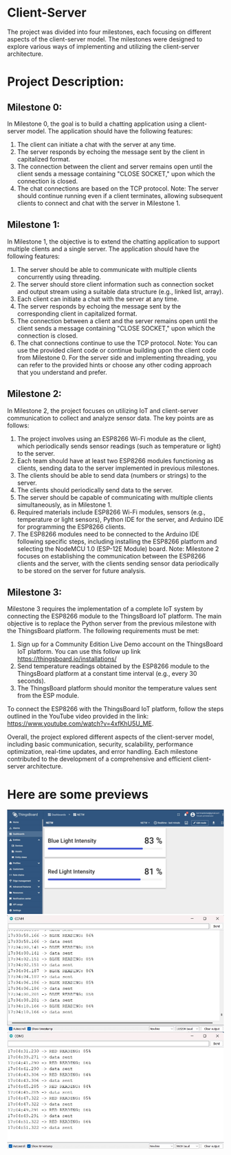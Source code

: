 # Client-Server
The project was divided into four milestones, each focusing on different aspects of the client-server model. The milestones were designed to explore various ways of implementing and utilizing the client-server architecture.

# Project Description:

## Milestone 0:

In Milestone 0, the goal is to build a chatting application using a client-server model. The application should have the following features:
  1. The client can initiate a chat with the server at any time.
  2. The server responds by echoing the message sent by the client in capitalized format.
  3. The connection between the client and server remains open until the client sends a message containing "CLOSE SOCKET," upon which the connection is closed.
  4. The chat connections are based on the TCP protocol.
Note: The server should continue running even if a client terminates, allowing subsequent clients to connect and chat with the server in Milestone 1.

## Milestone 1: 

In Milestone 1, the objective is to extend the chatting application to support multiple clients and a single server. The application should have the following features:
  1. The server should be able to communicate with multiple clients concurrently using threading.
  2. The server should store client information such as connection socket and output stream using a suitable data structure (e.g., linked list, array).
  3. Each client can initiate a chat with the server at any time.
  4. The server responds by echoing the message sent by the corresponding client in capitalized format.
  5. The connection between a client and the server remains open until the client sends a message containing "CLOSE SOCKET," upon which the connection is closed.
  6. The chat connections continue to use the TCP protocol.
Note: You can use the provided client code or continue building upon the client code from Milestone 0. For the server side and implementing threading, you can refer to the provided hints or choose any other coding approach that you understand and prefer.


## Milestone 2: 

In Milestone 2, the project focuses on utilizing IoT and client-server communication to collect and analyze sensor data. The key points are as follows:
  1. The project involves using an ESP8266 Wi-Fi module as the client, which periodically sends sensor readings (such as temperature or light) to the server.
  2. Each team should have at least two ESP8266 modules functioning as clients, sending data to the server implemented in previous milestones.
  3. The clients should be able to send data (numbers or strings) to the server.
  4. The clients should periodically send data to the server.
  5. The server should be capable of communicating with multiple clients simultaneously, as in Milestone 1.
  6. Required materials include ESP8266 Wi-Fi modules, sensors (e.g., temperature or light sensors), Python IDE for the server, and Arduino IDE for programming the ESP8266 clients.
  7. The ESP8266 modules need to be connected to the Arduino IDE following specific steps, including installing the ESP8266 platform and selecting the NodeMCU 1.0 (ESP-12E Module) board.
Note: Milestone 2 focuses on establishing the communication between the ESP8266 clients and the server, with the clients sending sensor data periodically to be stored on the server for future analysis.


## Milestone 3: 

Milestone 3 requires the implementation of a complete IoT system by connecting the ESP8266 module to the ThingsBoard IoT platform. The main objective is to replace the Python server from the previous milestone with the ThingsBoard platform. The following requirements must be met:

  1. Sign up for a Community Edition Live Demo account on the ThingsBoard IoT platform. You can use this follow up link 
  https://thingsboard.io/installations/
  2. Send temperature readings obtained by the ESP8266 module to the ThingsBoard platform at a constant time interval (e.g., every 30 seconds).
  3. The ThingsBoard platform should monitor the temperature values sent from the ESP module.

To connect the ESP8266 with the ThingsBoard IoT platform, follow the steps outlined in the YouTube video provided in the link: https://www.youtube.com/watch?v=4xfKhU5U_ME.

Overall, the project explored different aspects of the client-server model, including basic communication, security, scalability, performance optimization, real-time updates, and error handling. Each milestone contributed to the development of a comprehensive and efficient client-server architecture.

# Here are some previews 
![ ](previews/dashboardofthingsboard.jpg)
![ ](previews/monitorofblueesp.jpg)
![ ](previews/monitorofredsp.jpg)
